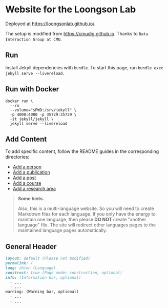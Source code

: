 # Website for the Loongson Lab

Deployed at https://loongsonlab.github.io/.

The setup is modified from https://cmudig.github.io. Thanks to `Data Interaction Group at CMU`.

## Run

Install Jekyll dependencies with `bundle`. To start this page, run `bundle exec jekyll serve --livereload`.

## Run with Docker

```
docker run \
  --rm
  --volume="$PWD:/srv/jekyll" \
  -p 4000:4000 -p 35729:35729 \
  -it jekyll/jekyll \
  jekyll serve --livereload
```

## Add Content

To add specific content, follow the README guides in the corresponding directories:

* [Add a person](_people)
* [Add a publication](_publications)
* [Add a post](_posts)
* [Add a course](_courses)
* [Add a research area](_research)

> **Some hints.**
>
> Also, this is a multi-language website. So you will need to create Markdown files for each language.
> If you only have the energy to maintain one language, then please **DO NOT** create "another language" file.
> The site will redirect other languages pages to the maintained language pages automatically.

## General Header

```md
layout: default (Please not modified)
permalink: /
lang: zh/en (Language)
construct: true (Page under construction, optional)
info: (Information bar, optional)
  - ...
  - ...
warning: (Warning bar, optional)
  - ...
  - ...
```
